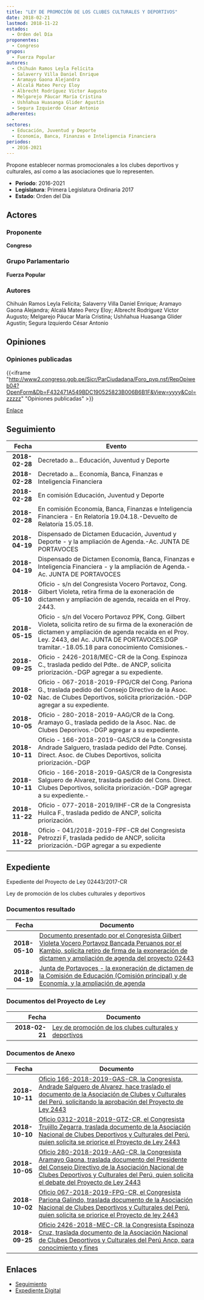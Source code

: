 ```yaml
---
title: "LEY DE PROMOCIÓN DE LOS CLUBES CULTURALES Y DEPORTIVOS"
date: 2018-02-21
lastmod: 2018-11-22
estados: 
  - Orden del Día
proponentes: 
  - Congreso
grupos: 
  - Fuerza Popular
autores: 
  - Chihuán Ramos Leyla Felícita
  - Salaverry Villa Daniel Enrique
  - Aramayo Gaona Alejandra
  - Alcalá Mateo Percy Eloy
  - Albrecht Rodríguez Víctor Augusto
  - Melgarejo Páucar María Cristina
  - Ushñahua Huasanga Glider Agustín
  - Segura Izquierdo César Antonio
adherentes: 
  - 
sectores: 
  - Educación, Juventud y Deporte
  - Economía, Banca, Finanzas e Inteligencia Financiera
periodos: 
  - 2016-2021
---
```


Propone establecer normas promocionales a los clubes deportivos y culturales, así como a las asociaciones que lo representen.

- **Periodo**: 2016-2021
- **Legislatura**: Primera Legislatura Ordinaria 2017
- **Estado**: Orden del Día

## Actores

### Proponente

**Congreso**

### Grupo Parlamentario

**Fuerza Popular**

### Autores

Chihuán Ramos Leyla Felícita; Salaverry Villa Daniel Enrique; Aramayo Gaona Alejandra; Alcalá Mateo Percy Eloy; Albrecht Rodríguez Víctor Augusto; Melgarejo Páucar María Cristina; Ushñahua Huasanga Glider Agustín; Segura Izquierdo César Antonio


## Opiniones

### Opiniones publicadas

{{<iframe "http://www2.congreso.gob.pe/Sicr/ParCiudadana/Foro_pvp.nsf/RepOpiweb04?OpenForm&Db=F432471A549BDC190525823B006B6B1F&View=yyyy&Col=zzzzz" "Opiniones publicadas" >}}

[Enlace](http://www2.congreso.gob.pe/Sicr/ParCiudadana/Foro_pvp.nsf/RepOpiweb04?OpenForm&Db=F432471A549BDC190525823B006B6B1F&View=yyyy&Col=zzzzz)

## Seguimiento

| Fecha | Evento |
|------:|--------|
| **2018-02-28** | Decretado a... Educación, Juventud y Deporte|
| **2018-02-28** | Decretado a... Economía, Banca, Finanzas e Inteligencia Financiera|
| **2018-02-28** | En comisión Educación, Juventud y Deporte|
| **2018-02-28** | En comisión Economía, Banca, Finanzas e Inteligencia Financiera - En Relatoría 19.04.18.-Devuelto de Relatoría 15.05.18.|
| **2018-04-19** | Dispensado de Dictamen Educación, Juventud y Deporte - y la ampliación de Agenda.-Ac. JUNTA DE PORTAVOCES|
| **2018-04-19** | Dispensado de Dictamen Economía, Banca, Finanzas e Inteligencia Financiera - y la ampliación de Agenda.-Ac. JUNTA DE PORTAVOCES|
| **2018-05-10** | Oficio - s/n del Congresista Vocero Portavoz, Cong. Gilbert Violeta, retira firma de la exoneración de dictamen y ampliación de agenda, recaída en el Proy. 2443.|
| **2018-05-15** | Oficio - s/n del Vocero Portavoz PPK, Cong. Gilbert Violeta, solicita retiro de su firma de la exoneración de dictamen y ampliación de agenda recaída en el Proy. Ley. 2443, del Ac. JUNTA DE PORTAVOCES.DGP tramitar.-18.05.18 para conocimiento Comisiones.-|
| **2018-09-25** | Oficio - 2426-2018/MEC-CR de la Cong. Espinoza C., traslada pedido del Pdte.. de ANCP, solicita priorización.-DGP agregar a su expediente.|
| **2018-10-02** | Oficio - 067-2018-2019-FPG/CR del Cong. Pariona G., traslada pedido del Consejo Directivo de la Asoc. Nac. de Clubes Deportivos, solicita priorización.-DGP agregar a su expediente.|
| **2018-10-05** | Oficio - 280-2018-2019-AAG/CR de la Cong. Aramayo G., traslada pedido de la Asoc. Nac. de Clubes Deporivos.-DGP agregar a su expediente.|
| **2018-10-11** | Oficio - 166-2018-2019-GAS/CR de la Congresista Andrade Salguero, traslada pedido del Pdte. Consej. Direct. Asoc. de Clubes Deportivos, solicita priorización.-DGP|
| **2018-10-11** | Oficio - 166-2018-2019-GAS/CR de la Congresista Salguero de Alvarez, traslada pedido del Cons. Direct. Clubes Deportivos, solicita priorización.-DGP agregar a su expediente.-|
| **2018-11-22** | Oficio - 077-2018-2019/IIHF-CR de la Congresista Huilca F., traslada pedido de ANCP, solicita priorización.|
| **2018-11-22** | Oficio - 041/2018-2019-FPF-CR del Congresista Petrozzi F, traslada pedido de ANCP, solicita priorización.-DGP agregar a su expediente|


## Expediente

Expediente del Proyecto de Ley 02443/2017-CR

Ley de promoción de los clubes culturales y deportivos


### Documentos resultado

| Fecha | Documento |
|------:|--------|
| **2018-05-10** | [Documento presentado por el Congresista Gilbert Violeta Vocero Portavoz Bancada Peruanos por el Kambio, solicita retiro de firma de la exoneración de dictamen y ampliación de agenda del proyecto 02443](http://www.leyes.congreso.gob.pe/Documentos/2016_2021/Oficios/Grupos_Parlamentarios/GILBERT-VIOLETA.pdf) |
| **2018-04-19** | [Junta de Portavoces - la exoneración de dictamen de la Comisión de Educación (Comisión principal) y de Economía, y la ampliación de agenda](http://www.leyes.congreso.gob.pe/Documentos/2016_2021/Acuerdos/Junta_Portavoces/AJ0244320180419.pdf) |

### Documentos del Proyecto de Ley

| Fecha | Documento |
|------:|--------|
| **2018-02-21** | [Ley de promoción de los clubes culturales y deportivos](http://www.leyes.congreso.gob.pe/Documentos/2016_2021/Proyectos_de_Ley_y_de_Resoluciones_Legislativas/PL0244320180221.pdf) |

### Documentos de Anexo

| Fecha | Documento |
|------:|--------|
| **2018-10-11** | [Oficio 166-2018-2019-GAS-CR, la Congresista, Andrade Salguero de Alvarez, hace traslado el documento de la Asociación de Clubes y Culturales del Perú, solicitando la aprobación del Proyecto de Ley 2443](http://www.leyes.congreso.gob.pe/Documentos/2016_2021/Oficios/Congresistas/OFICIO-166-2018-2019-GAS-CR.PDF) |
| **2018-10-10** | [Oficio 0312-2018-2019-GTZ-CR, el Congresista Trujillo Zegarra, traslada documento de la Asociación Nacional de Clubes Deportivos y Culturales del Perú, quien solicita se priorice el Proyecto de Ley 2443](http://www.leyes.congreso.gob.pe/Documentos/2016_2021/Oficios/Congresistas/OFICIO-0312-2018-2019-GTZ-CR.pdf) |
| **2018-10-05** | [Oficio 280-2018-2019-AAG-CR, la Congresista Aramayo Gaona, traslada documento del Presidente del Consejo Directivo de la Asociación Nacional de Clubes Deportivos y Culturales del Perú, quien solicita el debate del Proyecto de Ley 2443](http://www.leyes.congreso.gob.pe/Documentos/2016_2021/Oficios/Congresistas/OFICIO-280-2018-2019-AAG-CR.PDF) |
| **2018-10-02** | [Oficio 067-2018-2019-FPG-CR, el Congresista Pariona Galindo, traslada documento de la Asociación Nacional de Clubes Deportivos y Culturales del Perú, quien solicita se priorice el Proyecto de ley 2443](http://www.leyes.congreso.gob.pe/Documentos/2016_2021/Oficios/Congresistas/OFICIO-067-2018-2019-FPG-CR.PDF) |
| **2018-09-25** | [Oficio 2426-2018-MEC-CR, la Congresista Espinoza Cruz, traslada documento de la Asociación Nacional de Clubes Deportivos y Culturales del Perú Ancp, para conocimiento y fines](http://www.leyes.congreso.gob.pe/Documentos/2016_2021/Oficios/Congresistas/OFICIO-2426-2018-MEC-CR.pdf) |

## Enlaces 

- [Seguimiento](http://www2.congreso.gob.pe/Sicr/TraDocEstProc/CLProLey2016.nsf/f7fff46988ca05b1052578e100829cc7/fdda274ed6d52c050525823b0067d752?OpenDocument)
- [Expediente Digital](http://www2.congreso.gob.pe/Sicr/TraDocEstProc/CLProLey2016.nsf/f7fff46988ca05b1052578e100829cc7/fdda274ed6d52c050525823b0067d752?OpenDocument&Click=05257FB7005EB655.eb71d0cf91d8294e05256cdf006b5706/$Body/0.1C6C)
